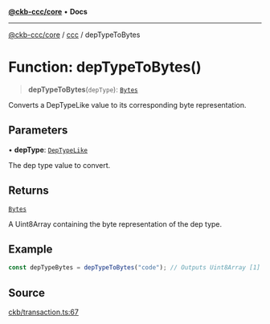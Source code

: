 [**@ckb-ccc/core**](README.md) • **Docs**

***

[@ckb-ccc/core](README.md) / [ccc](Namespace.ccc.md) / depTypeToBytes

# Function: depTypeToBytes()

> **depTypeToBytes**(`depType`): [`Bytes`](ccc.Type.Bytes.md)

Converts a DepTypeLike value to its corresponding byte representation.

## Parameters

• **depType**: [`DepTypeLike`](ccc.Type.DepTypeLike.md)

The dep type value to convert.

## Returns

[`Bytes`](ccc.Type.Bytes.md)

A Uint8Array containing the byte representation of the dep type.

## Example

```typescript
const depTypeBytes = depTypeToBytes("code"); // Outputs Uint8Array [1]
```

## Source

[ckb/transaction.ts:67](https://github.com/SpectreMercury/ccc/blob/df48adb02ef9cfbc211311f00ecef869462de5fa/packages/core/src/ckb/transaction.ts#L67)
